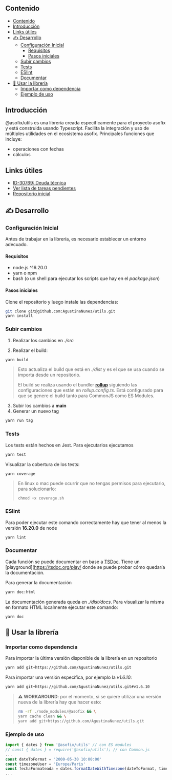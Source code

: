 ## Contenido
- [Contenido](#contenido)
- [Introducción](#introducción)
- [Links útiles](#links-útiles)
- [✍️ Desarrollo](#️-desarrollo)
  - [Configuración Inicial](#configuración-inicial)
    - [Requisitos](#requisitos)
    - [Pasos iniciales](#pasos-iniciales)
  - [Subir cambios](#subir-cambios)
  - [Tests](#tests)
  - [ESlint](#eslint)
  - [Documentar](#documentar)
- [💅 Usar la librería](#-usar-la-librería)
  - [Importar como dependencia](#importar-como-dependencia)
  - [Ejemplo de uso](#ejemplo-de-uso)

## Introducción
@asofix/utils es una librería creada específicamente para el proyecto asofix y está construida usando Typescript. Facilita la integración y uso de múltiples utilidades en el ecosistema asofix.
Principales funciones que incluye:
- operaciones con fechas
- cálculos

## Links útiles
- [ID-30769: Deuda técnica](https://grupotagle.atlassian.net/browse/ID-30769)
- [Ver lista de tareas pendientes](./TODO.md)
- [Repositorio inicial](https://github.com/AgustinaNunez/utils)

## ✍️ Desarrollo
### Configuración Inicial
Antes de trabajar en la librería, es necesario establecer un entorno adecuado. 

#### Requisitos
- node.js ^16.20.0
- yarn o npm
- bash (o un shell para ejecutar los scripts que hay en el *package.json*)

#### Pasos iniciales
Clone el repositorio y luego instale las dependencias:
```bash
git clone git@github.com:AgustinaNunez/utils.git 
yarn install
```
### Subir cambios
1. Realizar los cambios en *./src*

2. Realizar el build:
```bash
yarn build
``` 
> Esto actualiza el build que está en *./dist* y es el que se usa cuando se importa desde un repositorio. 
> 
> El build se realiza usando el bundler [**rollup**](https://rollupjs.org/) siguiendo las configuraciones que están en *rollup.config.ts*. Está configurado para que se genere el build tanto para CommonJS como ES Modules.
> 

3. Subir los cambios a **main**
4. Generar un nuevo tag 
```bash
yarn run tag
```

### Tests
Los tests están hechos en Jest. Para ejecutarlos ejecutamos
```bash
yarn test
```
Visualizar la cobertura de los tests:
```bash
yarn coverage
```

> En linux o mac puede ocurrir que no tengas permisos para ejecutarlo, para solucionarlo:
> ```
> chmod +x coverage.sh
> ```

### ESlint
Para poder ejecutar este comando correctamente hay que tener al menos la versión **16.20.0** de node
```bash
yarn lint
```

### Documentar
Cada función se puede documentar en base a [TSDoc](https://tsdoc.org/). Tiene un [playground](https://tsdoc.org/play/ donde se puede probar cómo quedaría la documentación.

Para generar la documentación
```bash
yarn doc:html
```
La documentación generada queda en *./dist/docs*. Para visualizar la misma en formato HTML localmente ejecutar este comando:
```
yarn doc
```

## 💅 Usar la librería
### Importar como dependencia
Para importar la última versión disponible de la librería en un repositorio
```bash
yarn add git+https://github.com/AgustinaNunez/utils.git
```
Para importar una versión específica, por ejemplo la *v1.6.10*:
```bash
yarn add git+https://github.com/AgustinaNunez/utils.git#v1.6.10
```

> **⚠️ WORKAROUND**: por el momento, si se quiere utilizar una versión nueva de la librería hay que hacer esto: 
> ```bash
> rm -rf ./node_modules/@asofix && \
> yarn cache clean && \
> yarn add git+https://github.com/AgustinaNunez/utils.git
> ```

### Ejemplo de uso
```javascript
import { dates } from '@asofix/utils' // con ES modules
// const { dates } = require('@asofix/utils'); // con Common.js
...
const dateToFormat = '2000-05-30 10:00:00'
const timezoneUser = 'Europe/Paris'
const fechaFormateada = dates.formatDateWithTimezone(dateToFormat, timezoneUser)
...
```

